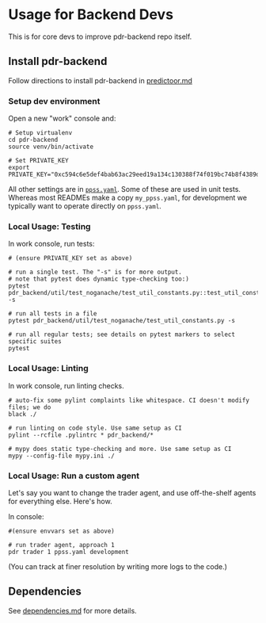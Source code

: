 # Usage for Backend Devs

This is for core devs to improve pdr-backend repo itself.

## Install pdr-backend

Follow directions to install pdr-backend in [predictoor.md](predictoor.md)

### Setup dev environment

Open a new "work" console and:

```console
# Setup virtualenv
cd pdr-backend
source venv/bin/activate

# Set PRIVATE_KEY
export PRIVATE_KEY="0xc594c6e5def4bab63ac29eed19a134c130388f74f019bc74b8f4389df2837a58"

```

All other settings are in [`ppss.yaml`](../ppss.yaml). Some of these are used in unit tests. Whereas most READMEs make a copy `my_ppss.yaml`, for development we typically want to operate directly on `ppss.yaml`.

### Local Usage: Testing

In work console, run tests:

```console
# (ensure PRIVATE_KEY set as above)

# run a single test. The "-s" is for more output.
# note that pytest does dynamic type-checking too:)
pytest pdr_backend/util/test_noganache/test_util_constants.py::test_util_constants -s

# run all tests in a file
pytest pdr_backend/util/test_noganache/test_util_constants.py -s

# run all regular tests; see details on pytest markers to select specific suites
pytest
```

### Local Usage: Linting

In work console, run linting checks.

```console
# auto-fix some pylint complaints like whitespace. CI doesn't modify files; we do
black ./

# run linting on code style. Use same setup as CI
pylint --rcfile .pylintrc * pdr_backend/*

# mypy does static type-checking and more. Use same setup as CI
mypy --config-file mypy.ini ./
```

### Local Usage: Run a custom agent

Let's say you want to change the trader agent, and use off-the-shelf agents for everything else. Here's how.

In console:

```console
#(ensure envvars set as above)

# run trader agent, approach 1
pdr trader 1 ppss.yaml development
```

(You can track at finer resolution by writing more logs to the code.)


## Dependencies
See [dependencies.md](dependencies.md) for more details.


